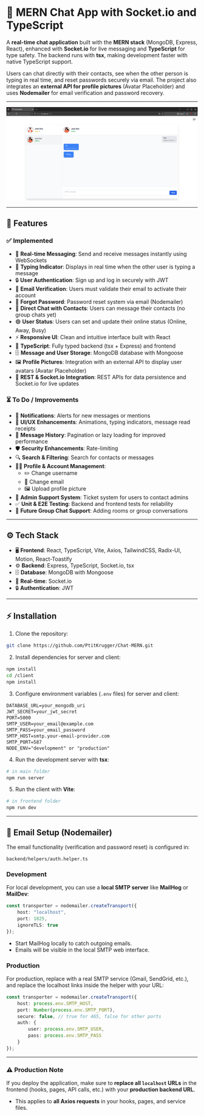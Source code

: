 # 🚀 MERN Chat App with Socket.io and TypeScript

A **real-time chat application** built with the **MERN stack** (MongoDB, Express, React), enhanced with **Socket.io** for live messaging and **TypeScript** for type safety. The backend runs with **tsx**, making development faster with native TypeScript support.

Users can chat directly with their contacts, see when the other person is typing in real time, and reset passwords securely via email. The project also integrates an **external API for profile pictures** (Avatar Placeholder) and uses **Nodemailer** for email verification and password recovery.

---

![Chat Screenshot](frontend/public/img/DemoImg.png)

---

## 💬 Features

### ✅ Implemented

* 💌 **Real-time Messaging**: Send and receive messages instantly using WebSockets
* 💬 **Typing Indicator**: Displays in real time when the other user is typing a message
* 🔒 **User Authentication**: Sign up and log in securely with JWT
* 📧 **Email Verification**: Users must validate their email to activate their account
* 🔑 **Forgot Password**: Password reset system via email (Nodemailer)
* 👥 **Direct Chat with Contacts**: Users can message their contacts (no group chats yet)
* 🟢 **User Status**: Users can set and update their online status (Online, Away, Busy)
* ⚡ **Responsive UI**: Clean and intuitive interface built with React
* 📝 **TypeScript**: Fully typed backend (tsx + Express) and frontend
* 🗄 **Message and User Storage**: MongoDB database with Mongoose
* 🖼 **Profile Pictures**: Integration with an external API to display user avatars (Avatar Placeholder)
* 🔄 **REST & Socket.io Integration**: REST APIs for data persistence and Socket.io for live updates

### ⏳ To Do / Improvements

* 🔔 **Notifications**: Alerts for new messages or mentions
* 🎨 **UI/UX Enhancements**: Animations, typing indicators, message read receipts
* 📜 **Message History**: Pagination or lazy loading for improved performance
* 🛡 **Security Enhancements**: Rate-limiting
* 🔍 **Search & Filtering**: Search for contacts or messages
* 🧑‍💻 **Profile & Account Management**:
  * ✏️ Change username
  * 📧 Change email
  * 🖼 Upload profile picture
* 📝 **Admin Support System**: Ticket system for users to contact admins
* ✅ **Unit & E2E Testing**: Backend and frontend tests for reliability
* 👥 **Future Group Chat Support**: Adding rooms or group conversations

---

## ⚙ Tech Stack

* 🖥 **Frontend**: React, TypeScript, Vite, Axios, TailwindCSS, Radix-UI, Motion, React-Toastify
* ⚙️ **Backend**: Express, TypeScript, Socket.io, tsx
* 🗄 **Database**: MongoDB with Mongoose
* 🔄 **Real-time**: Socket.io
* 🔒 **Authentication**: JWT

---

## ⚡ Installation

1. Clone the repository:

```bash
git clone https://github.com/PtitKrugger/Chat-MERN.git
```

2. Install dependencies for server and client:

```bash
npm install
cd /client
npm install
```

3. Configure environment variables (`.env` files) for server and client:

```
DATABASE_URL=your_mongodb_uri
JWT_SECRET=your_jwt_secret
PORT=5000
SMTP_USER=your_email@example.com
SMTP_PASS=your_email_password
SMTP_HOST=smtp.your-email-provider.com
SMTP_PORT=587
NODE_ENV="development" or "production"
```

4. Run the development server with **tsx**:

```bash
# in main folder
npm run server
```

5. Run the client with **Vite**:

```bash
# in frontend folder
npm run dev
```

---

## 📧 Email Setup (Nodemailer)

The email functionality (verification and password reset) is configured in:

```
backend/helpers/auth.helper.ts
```

### Development

For local development, you can use a **local SMTP server** like **MailHog** or **MailDev**:

```ts
const transporter = nodemailer.createTransport({
    host: "localhost",
    port: 1025,
    ignoreTLS: true
});
```

* Start MailHog locally to catch outgoing emails.
* Emails will be visible in the local SMTP web interface.

### Production

For production, replace with a real SMTP service (Gmail, SendGrid, etc.), and replace the localhost links inside the helper with your URL:

```ts
const transporter = nodemailer.createTransport({
    host: process.env.SMTP_HOST,
    port: Number(process.env.SMTP_PORT),
    secure: false, // true for 465, false for other ports
    auth: {
        user: process.env.SMTP_USER,
        pass: process.env.SMTP_PASS
    }
});
```

---

### ⚠️ Production Note

If you deploy the application, make sure to **replace all `localhost` URLs** in the frontend (hooks, pages, API calls, etc.) with your **production backend URL**.

* This applies to **all Axios requests** in your hooks, pages, and service files.
